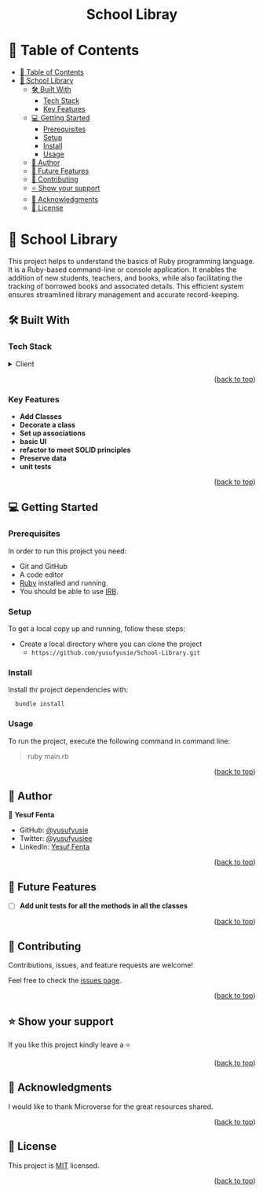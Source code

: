 <a id="readme-top"></a>


<div align="center">

  <h1><b>School Libray</b></h1>

</div>

<!-- TABLE OF CONTENTS -->

# 📗 Table of Contents


- [📗 Table of Contents](#-table-of-contents)
- [📖 School Library ](#-school-library-)
  - [🛠 Built With ](#-built-with-)
    - [Tech Stack ](#tech-stack-)
    - [Key Features ](#key-features-)
  - [💻 Getting Started ](#-getting-started-)
    - [Prerequisites](#prerequisites)
    - [Setup](#setup)
    - [Install](#install)
    - [Usage](#usage)
  - [👥 Author ](#-author-)
  - [🔭 Future Features ](#-future-features-)
  - [🤝 Contributing ](#-contributing-)
  - [⭐️ Show your support ](#️-show-your-support-)
  - [🙏 Acknowledgments ](#-acknowledgments-)
  - [📝 License ](#-license-)

<!-- PROJECT DESCRIPTION -->

# 📖 School Library <a id="about-project"></a>

This project helps to understand the basics of Ruby programming language. It is a Ruby-based command-line or console application. It enables the addition of new students, teachers, and books, while also facilitating the tracking of borrowed books and associated details. This efficient system ensures streamlined library management and accurate record-keeping.

## 🛠 Built With <a id="built-with"></a>

### Tech Stack <a id="tech-stack"></a>

 <details>
  <summary>Client</summary>
  <ul> 
    <li><a href="https://www.ruby-lang.org/en/">Ruby</a></li>
  </ul>
</details>

<p align="right">(<a href="#readme-top">back to top</a>)</p>

<!-- Features -->

### Key Features <a id="key-features"></a>

- **Add Classes**
- **Decorate a class**
- **Set up associations**
- **basic UI**
- **refactor to meet SOLID principles**
- **Preserve data**
- **unit tests**

<p align="right">(<a href="#readme-top">back to top</a>)</p>

<!-- LIVE DEMO -->


<!-- GETTING STARTED -->

## 💻 Getting Started <a id="getting-started"></a>
### Prerequisites

In order to run this project you need:

- Git and GitHub
- A code editor
- [Ruby](https://www.ruby-lang.org/en/) installed and running.
- You should be able to use [IRB](<https://en.wikipedia.org/wiki/Ruby_(programming_language)#Features>).

### Setup

To get a local copy up and running, follow these steps:

- Create a local directory where you can clone the project
  - `https://github.com/yusufyusie/School-Library.git`
  
### Install

Install thr project dependencies with:

```
  bundle install
```
### Usage

To run the project, execute the following command in command line:
> ruby main.rb

<p align="right">(<a href="#readme-top">back to top</a>)</p>

## 👥 Author <a id="authors"></a>

👤 **Yesuf Fenta**

- GitHub: [@yusufyusie](https://github.com/yusufyusie)
- Twitter: [@yusufyusiee](https://twitter.com/@yusufyusiee)
- LinkedIn: [Yesuf Fenta](https://www.linkedin.com/in/yusufyusie/)


<p align="right">(<a href="#readme-top">back to top</a>)</p>

<!-- FUTURE FEATURES -->

## 🔭 Future Features <a id="future-features"></a>

- [ ] **Add unit tests for all the methods in all the classes**

<p align="right">(<a href="#readme-top">back to top</a>)</p>

<!-- CONTRIBUTING -->

## 🤝 Contributing <a id="contributing"></a>

Contributions, issues, and feature requests are welcome!

Feel free to check the [issues page](../../issues/).

<p align="right">(<a href="#readme-top">back to top</a>)</p>

<!-- SUPPORT -->

## ⭐️ Show your support <a id="support"></a>

If you like this project kindly leave a ⭐

<p align="right">(<a href="#readme-top">back to top</a>)</p>

## 🙏 Acknowledgments <a id="acknowledgements"></a>

I would like to thank Microverse for the great resources shared.

<p align="right">(<a href="#readme-top">back to top</a>)</p>

<!-- LICENSE -->

## 📝 License <a id="license"></a>

This project is [MIT](./LICENSE) licensed.

<p align="right">(<a href="#readme-top">back to top</a>)</p>